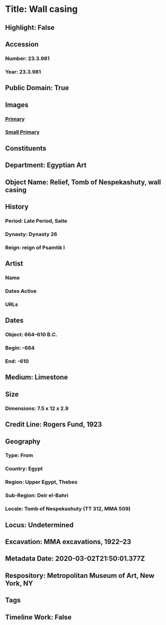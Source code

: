 # Title: Wall casing
## Highlight: False
## Accession
### Number: 23.3.981
### Year: 23.3.981
## Public Domain: True
## Images
### [Primary](https://images.metmuseum.org/CRDImages/eg/original/bb468-222.jpg)
### [Small Primary](https://images.metmuseum.org/CRDImages/eg/web-large/bb468-222.jpg)
## Constituents
## Department: Egyptian Art
## Object Name: Relief, Tomb of Nespekashuty, wall casing
## History
### Period: Late Period, Saite
### Dynasty: Dynasty 26
### Reign: reign of Psamtik I
## Artist
### Name
### Dates Active
### URLs
## Dates
### Object: 664–610 B.C.
### Begin: -664
### End: -610
## Medium: Limestone
## Size
### Dimensions: 7.5 x 12 x 2.9
## Credit Line: Rogers Fund, 1923
## Geography
### Type: From
### Country: Egypt
### Region: Upper Egypt, Thebes
### Sub-Region: Deir el-Bahri
### Locale: Tomb of Nespekashuty (TT 312, MMA 509)
## Locus: Undetermined
## Excavation: MMA excavations, 1922–23
## Metadata Date: 2020-03-02T21:50:01.377Z
## Respository: Metropolitan Museum of Art, New York, NY
## Tags
## Timeline Work: False